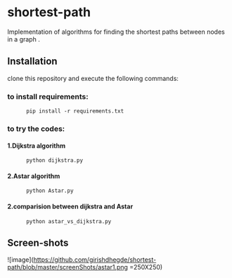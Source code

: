 # shortest-path
Implementation of algorithms for finding the shortest paths between nodes in a graph .

## Installation
clone this repository and execute the following commands:
   ### to install requirements:
          pip install -r requirements.txt 
   ### to try the codes:
   ####        1.Dijkstra algorithm
          python dijkstra.py
   ####        2.Astar algorithm
          python Astar.py
                 
   ####        2.comparision between dijkstra and Astar
          python astar_vs_dijkstra.py
                 
                 
## Screen-shots
![image](https://github.com/girishdhegde/shortest-path/blob/master/screenShots/astar1.png =250X250)

